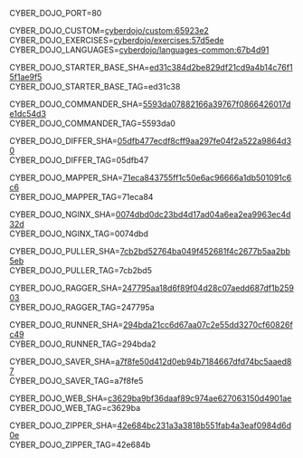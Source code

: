 
CYBER_DOJO_PORT=80<br/>

CYBER_DOJO_CUSTOM=[cyberdojo/custom:65923e2](https://github.com/cyber-dojo/custom/commit/65923e28132a9bf147ede8d327c3a474f1f05c13)<br/>
CYBER_DOJO_EXERCISES=[cyberdojo/exercises:57d5ede](https://github.com/cyber-dojo/exercises/commit/57d5ede69a84a55b4ccf9eac9a876f06110a8abb)<br/>
CYBER_DOJO_LANGUAGES=[cyberdojo/languages-common:67b4d91](https://github.com/cyber-dojo/languages/commit/67b4d91bd7e2b5512fd80e98f6731fabf301137c)<br/>

CYBER_DOJO_STARTER_BASE_SHA=[ed31c384d2be829df21cd9a4b14c76f15f1ae9f5](https://github.com/cyber-dojo/starter-base/commit/ed31c384d2be829df21cd9a4b14c76f15f1ae9f5)<br/>
CYBER_DOJO_STARTER_BASE_TAG=ed31c38<br/>

CYBER_DOJO_COMMANDER_SHA=[5593da07882166a39767f0866426017de1dc54d3](https://github.com/cyber-dojo/commander/commit/5593da07882166a39767f0866426017de1dc54d3)<br/>
CYBER_DOJO_COMMANDER_TAG=5593da0<br/>

CYBER_DOJO_DIFFER_SHA=[05dfb477ecdf8cff9aa297fe04f2a522a9864d30](https://github.com/cyber-dojo/differ/commit/05dfb477ecdf8cff9aa297fe04f2a522a9864d30)<br/>
CYBER_DOJO_DIFFER_TAG=05dfb47<br/>

CYBER_DOJO_MAPPER_SHA=[71eca843755ff1c50e6ac96666a1db501091c6c6](https://github.com/cyber-dojo/mapper/commit/71eca843755ff1c50e6ac96666a1db501091c6c6)<br/>
CYBER_DOJO_MAPPER_TAG=71eca84<br/>

CYBER_DOJO_NGINX_SHA=[0074dbd0dc23bd4d17ad04a6ea2ea9963ec4d32d](https://github.com/cyber-dojo/nginx/commit/0074dbd0dc23bd4d17ad04a6ea2ea9963ec4d32d)<br/>
CYBER_DOJO_NGINX_TAG=0074dbd<br/>

CYBER_DOJO_PULLER_SHA=[7cb2bd52764ba049f452681f4c2677b5aa2bb5eb](https://github.com/cyber-dojo/puller/commit/7cb2bd52764ba049f452681f4c2677b5aa2bb5eb)<br/>
CYBER_DOJO_PULLER_TAG=7cb2bd5<br/>

CYBER_DOJO_RAGGER_SHA=[247795aa18d6f89f04d28c07aedd687df1b25903](https://github.com/cyber-dojo/ragger/commit/247795aa18d6f89f04d28c07aedd687df1b25903)<br/>
CYBER_DOJO_RAGGER_TAG=247795a<br/>

CYBER_DOJO_RUNNER_SHA=[294bda21cc6d67aa07c2e55dd3270cf60826fc49](https://github.com/cyber-dojo/runner/commit/294bda21cc6d67aa07c2e55dd3270cf60826fc49)<br/>
CYBER_DOJO_RUNNER_TAG=294bda2<br/>

CYBER_DOJO_SAVER_SHA=[a7f8fe50d412d0eb94b7184667dfd74bc5aaed87](https://github.com/cyber-dojo/saver/commit/a7f8fe50d412d0eb94b7184667dfd74bc5aaed87)<br/>
CYBER_DOJO_SAVER_TAG=a7f8fe5<br/>

CYBER_DOJO_WEB_SHA=[c3629ba9bf36daaf89c974ae627063150d4901ae](https://github.com/cyber-dojo/web/commit/c3629ba9bf36daaf89c974ae627063150d4901ae)<br/>
CYBER_DOJO_WEB_TAG=c3629ba<br/>

CYBER_DOJO_ZIPPER_SHA=[42e684bc231a3a3818b551fab4a3eaf0984d6d0e](https://github.com/cyber-dojo/zipper/commit/42e684bc231a3a3818b551fab4a3eaf0984d6d0e)<br/>
CYBER_DOJO_ZIPPER_TAG=42e684b<br/>
